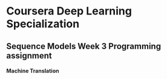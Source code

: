 # Coursera Deep Learning Specialization
## Sequence Models Week 3 Programming assignment
#### Machine Translation
